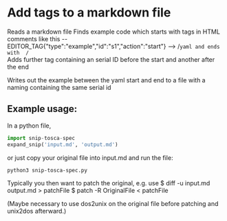# Add tags to a markdown file

Reads a markdown file
Finds example code which starts with tags in HTML comments like this
-- EDITOR_TAG{"type":"example","id":"s1","action":"start"} -->
/```yaml
and ends with 
/```  
Adds further tag containing an serial ID before the start and another after the end

Writes out the example between the yaml start and end to a file with a naming containing the same serial id

## Example usage:
In a python file, 

```python
import snip-tosca-spec
expand_snip('input.md', 'output.md')
```
or just copy your original file into input.md and run the file:
```sh
python3 snip-tosca-spec.py
```

Typically you then want to patch the original, e.g. use
$ diff -u input.md output.md > patchFile
$ patch -R OriginalFile < patchFile

(Maybe necessary to use dos2unix on the original file before patching and unix2dos afterward.)
